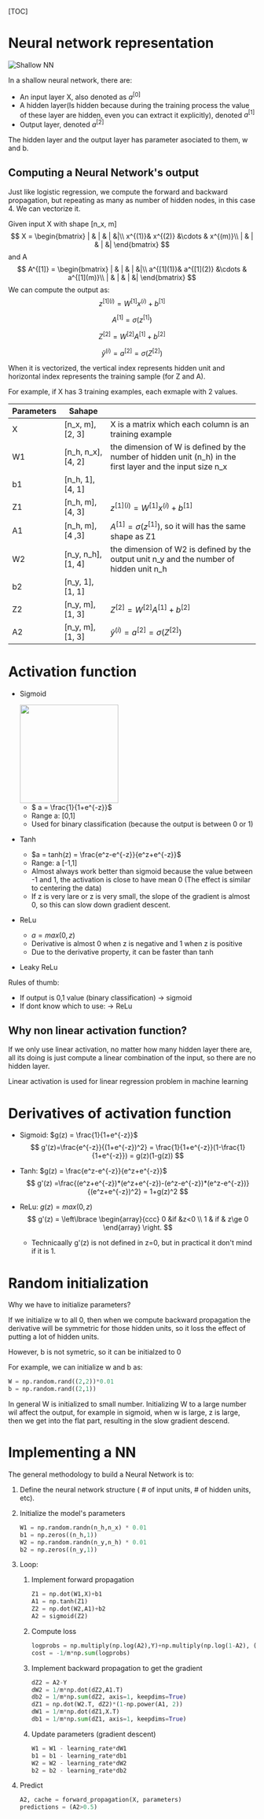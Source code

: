[TOC]

# Neural network representation

![Shallow NN](figures/shallowNN.png)

In a shallow neural network, there are:

- An input layer X, also denoted as $a^{[0]}$
- A hidden layer(Is hidden because during the training process the value of these layer are hidden, even you can extract it explicitly), denoted $a^{[1]}$
- Output layer, denoted $a^{[2]}$

The hidden layer and the output layer has parameter asociated to them, w and b.

## Computing a Neural Network's output

Just like logistic regression, we compute the forward and backward propagation, but repeating as many as number of hidden nodes, in this case 4. We can vectorize it. 



Given input X with shape [n_x, m]
$$
X = \begin{bmatrix}
| & | & | &|\\
x^{(1)}& x^{(2)} &\cdots & x^{(m)}\\
| & | & | &|
\end{bmatrix}
$$
and A 
$$
A^{[1]} = \begin{bmatrix}
| & | & | &|\\
a^{[1](1)}& a^{[1](2)} &\cdots & a^{[1](m)}\\
| & | & | &|
\end{bmatrix}
$$
We can compute the output as:
$$
z^{[1] (i)} =  W^{[1]} x^{(i)} + b^{[1]} \tag{1}
$$

$$
A^{[1]} = \sigma(z^{[1]}) \tag{2}
$$

$$
Z^{[2]} = W^{[2]} A^{[1]} + b^{[2]} \tag{3}
$$

$$
\hat{y}^{(i)} = a^{[2]} = \sigma(Z^{ [2]})\tag{4}
$$

When it is vectorized, the vertical index represents hidden unit and horizontal index represents the training sample (for Z and A).



For example, if X has 3 training examples, each exmaple with 2 values.

| Parameters | Sahape                |                                                              |
| ---------- | --------------------- | ------------------------------------------------------------ |
| X          | [n_x, m],    [2, 3]   | X is a matrix which each column is an training example       |
| W1         | [n_h, n_x], [4, 2]    | the dimension of W is defined by the number of hidden unit (n_h) in the first layer and the input size n_x |
| b1         | [n_h, 1],     [4, 1]  |                                                              |
| Z1         | [n_h, m],    [4, 3]   | $z^{[1] (i)} =  W^{[1]} x^{(i)} + b^{[1]}$                   |
| A1         | [n_h, m],    [4 ,3]   | $A^{[1]} = \sigma(z^{[1]})$, so it will has the same shape as Z1 |
| W2         | [n_y, n_h],  [1, 4]   | the dimension of W2 is defined by the output unit n_y and the number of hidden unit n_h |
| b2         | [n_y, 1],      [1, 1] |                                                              |
| Z2         | [n_y, m],    [1, 3]   | $Z^{[2]} = W^{[2]} A^{[1]} + b^{[2]}$                        |
| A2         | [n_y, m],    [1, 3]   | $\hat{y}^{(i)} = a^{[2]} = \sigma(Z^{ [2]})$                 |



# Activation function

- Sigmoid

  <img src ="figures/sigmoid.png" width="200">

  - $ a = \frac{1}{1+e^{-z}}$
  - Range a: [0,1]
  - Used for binary classification (because the output is between 0 or 1)

  

- Tanh 

  - $a = tanh(z) = \frac{e^z-e^{-z}}{e^z+e^{-z}}$
  - Range: a [-1,1]
  - Almost always work better than sigmoid because the value between -1 and 1, the activation is close to have mean 0 (The effect is similar to centering the data)
  - If z is very lare or z is very small, the slope of the gradient is almost 0, so this can slow down gradient descent.

- ReLu

  - $a = max(0,z)$
  - Derivative is almost 0 when z is negative and 1 when z is positive
  - Due to the derivative property, it can be faster than tanh

- Leaky ReLu

Rules of thumb:

- If output is 0,1 value (binary classification) -> sigmoid
- If dont know which to use: -> ReLu

## Why non linear activation function?

If we only use linear activation, no matter how many hidden layer there are, all its doing is just compute a linear combination of the input, so there are no hidden layer.

Linear activation is used for linear regression problem in machine learning

# Derivatives of activation function

- Sigmoid: $g(z) = \frac{1}{1+e^{-z}}$
  $$
  g'(z)=\frac{e^{-z}}{(1+e^{-z})^2} = \frac{1}{1+e^{-z}}(1-\frac{1}{1+e^{-z}}) = g(z)(1-g(z))
  $$
  
- Tanh: $g(z) = \frac{e^z-e^{-z}}{e^z+e^{-z}}$
  $$
  g'(z) =\frac{(e^z+e^{-z})*(e^z+e^{-z})-(e^z-e^{-z})*(e^z-e^{-z})}{(e^z+e^{-z})^2} = 1+g(z)^2
  $$
  
- ReLu: $g(z)=max(0,z)$
  $$
  g'(z) = \left\lbrace \begin{array}{ccc}
  					0 &if &z<0 \\
  					1 & if & z\ge 0 
  					\end{array}
  \right.
  $$

  - Technicaally g'(z) is not defined in z=0, but in practical it don't mind if it is 1.



# Random initialization

Why we have to initialize parameters?

If we initialize w to all 0, then when we compute backward propagation the derivative will be symmetric for those hidden units, so it loss the effect of putting a lot of hidden units.

However, b is not symetric, so it can be initialzed to 0

For example, we can initialize w and b as:

```python
W = np.random.rand((2,2))*0.01
b = np.random.rand((2,1))
```

In general W is initialized to small number. Initializing W to a large number wil affect the output, for example in sigmoid, when w is large, z is large, then we get into the flat part, resulting in the slow gradient descend.

# Implementing a NN

The general methodology to build a Neural Network is to:

1. Define the neural network structure ( # of input units,  # of hidden units, etc). 

2. Initialize the model's parameters

   ```python
   W1 = np.random.randn(n_h,n_x) * 0.01
   b1 = np.zeros((n_h,1))
   W2 = np.random.randn(n_y,n_h) * 0.01
   b2 = np.zeros((n_y,1))
   ```

3. Loop:

      1. Implement forward propagation

           ```python
           Z1 = np.dot(W1,X)+b1
           A1 = np.tanh(Z1)
           Z2 = np.dot(W2,A1)+b2
           A2 = sigmoid(Z2)
           ```

      2. Compute loss

           ```python
           logprobs = np.multiply(np.log(A2),Y)+np.multiply(np.log(1-A2), (1-Y))
           cost = -1/m*np.sum(logprobs)
           ```

      3. Implement backward propagation to get the gradient

           ```python
           dZ2 = A2-Y
           dW2 = 1/m*np.dot(dZ2,A1.T)
           db2 = 1/m*np.sum(dZ2, axis=1, keepdims=True)
           dZ1 = np.dot(W2.T, dZ2)*(1-np.power(A1, 2))
           dW1 = 1/m*np.dot(dZ1,X.T)
           db1 = 1/m*np.sum(dZ1, axis=1, keepdims=True)
           ```

      4. Update parameters (gradient descent)

           ```python
           W1 = W1 - learning_rate*dW1
           b1 = b1 - learning_rate*db1
           W2 = W2 - learning_rate*dW2
           b2 = b2 - learning_rate*db2
           ```

4. Predict

   ```python
   A2, cache = forward_propagation(X, parameters)
   predictions = (A2>0.5)
   ```

   
